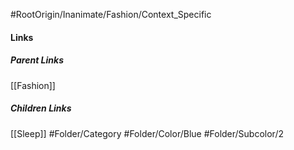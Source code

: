 #RootOrigin/Inanimate/Fashion/Context_Specific
#### Links
##### Parent Links
[[Fashion]]
##### Children Links
[[Sleep]]
#Folder/Category
#Folder/Color/Blue
#Folder/Subcolor/2
